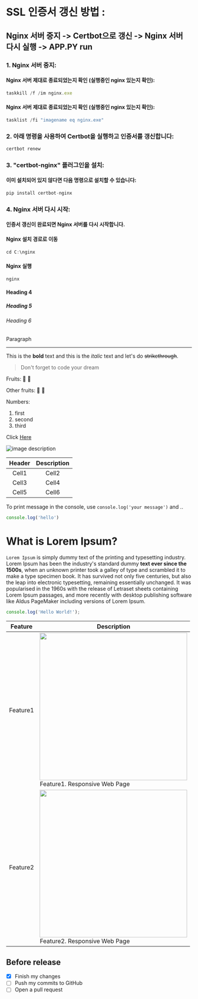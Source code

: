 <!-- Heading -->
# SSL 인증서 갱신 방법 : 
## Nginx 서버 중지 -> Certbot으로 갱신 -> Nginx 서버 다시 실행 -> APP.PY run
### 1. Nginx 서버 중지:
#### Nginx 서버 제대로 종료되었는지 확인 (실행중인 nginx 있는지 확인):
```ts
taskkill /f /im nginx.exe

```
#### Nginx 서버 제대로 종료되었는지 확인 (실행중인 nginx 있는지 확인):
```ts
tasklist /fi "imagename eq nginx.exe"

```
### 2. 아래 명령을 사용하여 Certbot을 실행하고 인증서를 갱신합니다:
```ts
certbot renew
```
### 3. "certbot-nginx" 플러그인을 설치:
#### 이미 설치되어 있지 않다면 다음 명령으로 설치할 수 있습니다:
```ts
pip install certbot-nginx

```
### 4. Nginx 서버 다시 시작:
#### 인증서 갱신이 완료되면 Nginx 서버를 다시 시작합니다.
####  Nginx 설치 경로로 이동 
```ts
cd C:\nginx
```
####  Nginx 실행
```ts
nginx
```
#### Heading 4
##### Heading 5
###### Heading 6
Paragraph

<!-- Line -->
___

<!-- Text attributes -->
This is the **bold** text and this is the *italic* text and let's do ~~strikethrough~~.

<!-- Quote -->
> Don't forget to code your dream 

<!-- Bullet list -->
Fruits:
🍎
🍋

Other fruits:
🍑
🍏

<!-- Numbered list -->
Numbers:
1. first
2. second
3. third

<!-- Link -->
Click [Here](http://academy.dream-coding.com/)

<!-- Image -->
![image description](https://user-images.githubusercontent.com/61736137/102153953-b2881000-3ebb-11eb-9581-7026bc8e169e.jpg)


<!-- Table -->
|Header|Description|
|:--:|:--:|
|Cell1|Cell2|
|Cell3|Cell4|
|Cell5|Cell6|

<!-- Code -->
To print message in the console, use `console.log('your message')` and ..

```ts
console.log('hello')
```

<!-- PR Description Example -->
# What is Lorem Ipsum?
`Lorem Ipsum` is simply dummy text of the printing and typesetting industry. Lorem Ipsum has been the industry's standard dummy **text ever since the 1500s**, when an unknown printer took a galley of type and scrambled it to make a type specimen book. It has survived not only five centuries, but also the leap into electronic typesetting, remaining essentially unchanged. It was popularised in the 1960s with the release of Letraset sheets containing Lorem Ipsum passages, and more recently with desktop publishing software like Aldus PageMaker including versions of Lorem Ipsum.

```ts
console.log('Hello World!');
```

|Feature|Description|
|--|--|
|Feature1|<img src="https://user-images.githubusercontent.com/61736137/102153953-b2881000-3ebb-11eb-9581-7026bc8e169e.jpg" width="400"><br>Feature1. Responsive Web Page|
|Feature2|<img src="https://user-images.githubusercontent.com/61736137/102153956-b451d380-3ebb-11eb-9ab7-f8bad6c05a97.png" width="400"><br>Feature2. Responsive Web Page|

## Before release
- [x] Finish my changes
- [ ] Push my commits to GitHub
- [ ] Open a pull request
